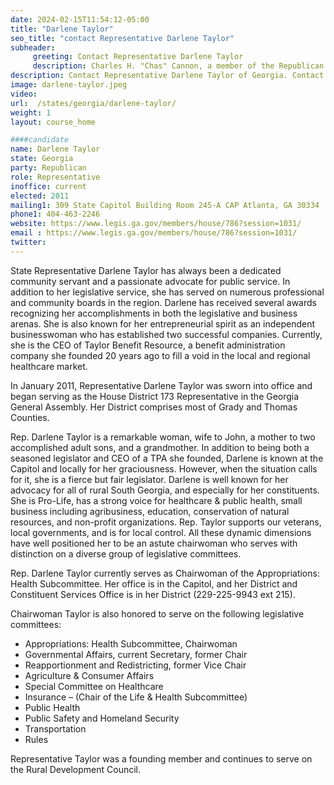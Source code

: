 ```yaml
---
date: 2024-02-15T11:54:12-05:00
title: "Darlene Taylor"
seo_title: "contact Representative Darlene Taylor"
subheader:
     greeting: Contact Representative Darlene Taylor
     description: Charles H. "Chas" Cannon, a member of the Republican Party, is a representative of the Georgia House of Representatives, representing District 172. He assumed office on February 6, 2023, and his current term ends on January 13, 2025.
description: Contact Representative Darlene Taylor of Georgia. Contact information for Darlene Taylor includes email address, phone number, and mailing address.
image: darlene-taylor.jpeg
video:
url:  /states/georgia/darlene-taylor/
weight: 1
layout: course_home

####candidate
name: Darlene Taylor
state: Georgia
party: Republican
role: Representative
inoffice: current
elected: 2011
mailing1: 309 State Capitol Building Room 245-A CAP Atlanta, GA 30334
phone1: 404-463-2246
website: https://www.legis.ga.gov/members/house/786?session=1031/
email : https://www.legis.ga.gov/members/house/786?session=1031/
twitter:
---
```


State Representative Darlene Taylor has always been a dedicated community servant and a passionate advocate for public service. In addition to her legislative service, she has served on numerous professional and community boards in the region. Darlene has received several awards recognizing her accomplishments in both the legislative and business arenas. She is also known for her entrepreneurial spirit as an independent businesswoman who has established two successful companies. Currently, she is the CEO of Taylor Benefit Resource, a benefit administration company she founded 20 years ago to fill a void in the local and regional healthcare market.

In January 2011, Representative Darlene Taylor was sworn into office and began serving as the House District 173 Representative in the Georgia General Assembly. Her District comprises most of Grady and Thomas Counties.

Rep. Darlene Taylor is a remarkable woman, wife to John, a mother to two accomplished adult sons, and a grandmother. In addition to being both a seasoned legislator and CEO of a TPA she founded, Darlene is known at the Capitol and locally for her graciousness. However, when the situation calls for it, she is a fierce but fair legislator. Darlene is well known for her advocacy for all of rural South Georgia, and especially for her constituents. She is Pro-Life, has a strong voice for healthcare & public health, small business including agribusiness, education, conservation of natural resources, and non-profit organizations. Rep. Taylor supports our veterans, local governments, and is for local control. All these dynamic dimensions have well positioned her to be an astute chairwoman who serves with distinction on a diverse group of legislative committees.

Rep. Darlene Taylor currently serves as Chairwoman of the Appropriations: Health Subcommittee. Her office is in the Capitol, and her District and Constituent Services Office is in her District (229-225-9943 ext 215).

Chairwoman Taylor is also honored to serve on the following legislative committees:
- Appropriations: Health Subcommittee, Chairwoman
- Governmental Affairs, current Secretary, former Chair
- Reapportionment and Redistricting, former Vice Chair
- Agriculture & Consumer Affairs
- Special Committee on Healthcare
- Insurance – (Chair of the Life & Health Subcommittee)
- Public Health
- Public Safety and Homeland Security
- Transportation
- Rules

Representative Taylor was a founding member and continues to serve on the Rural Development Council.
